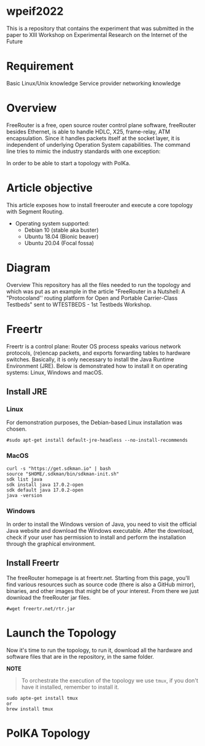 # wpeif2022
This is a repository that contains the experiment that was submitted in the paper to XIII Workshop on Experimental Research on the Internet of the Future

# Requirement

Basic Linux/Unix knowledge
Service provider networking knowledge

# Overview

FreeRouter is a free, open source router control plane software, freeRouter besides Ethernet, is able to handle HDLC, X25, frame-relay, ATM encapsulation. Since it handles packets itself at the socket layer, it is independent of underlying Operation System capabilities. The command line tries to mimic the industry standards with one exception:

In order to be able to start a topology with PolKa. 

# Article objective
This article exposes how to install freerouter and execute a core topology with Segment Routing.

- Operating system supported:
  - Debian 10 (stable aka buster)
  - Ubuntu 18.04 (Bionic beaver)
  - Ubuntu 20.04 (Focal fossa)

# Diagram

 Overview
This repository has all the files needed to run the topology and which was put as an example in the article "FreeRouter in a Nutshell: A "Protocoland'' routing platform for Open and Portable Carrier-Class Testbeds" sent to WTESTBEDS - 1st Testbeds Workshop.

# Freertr
Freertr is a control plane: Router OS process speaks various network protocols, (re)encap packets, and exports forwarding tables to hardware switches. Basically, it is only necessary to install the Java Runtime Environment (JRE). Below is demonstrated how to install it on operating systems: Linux, Windows and macOS.

## Install JRE
### Linux
For demonstration purposes, the Debian-based Linux installation was chosen.
```console
#sudo apt-get install default-jre-headless --no-install-recommends
```

### MacOS
```console
curl -s "https://get.sdkman.io" | bash
source "$HOME/.sdkman/bin/sdkman-init.sh"
sdk list java
sdk install java 17.0.2-open
sdk default java 17.0.2-open
java -version
```

### Windows
In order to install the Windows version of Java, you need to visit the official Java website and download the Windows executable. After the download, check if your user has permission to install and perform the installation through the graphical environment. 

## Install Freertr
The freeRouter homepage is at freertr.net. Starting from this page, you'll find various resources such as source code (there is also a GitHub mirror), binaries, and other images that might be of your interest. From there we just download the freeRouter jar files.

```console
#wget freertr.net/rtr.jar
````

# Launch the Topology
Now it's time to run the topology, to run it, download all the hardware and software files that are in the repository, in the same folder.

**NOTE**
> To orchestrate the execution of the topology we use ```tmux```, if you don't have it installed, remember to install it.
```console
sudo apte-get install tmux
or
brew install tmux
````

# PolKA Topology